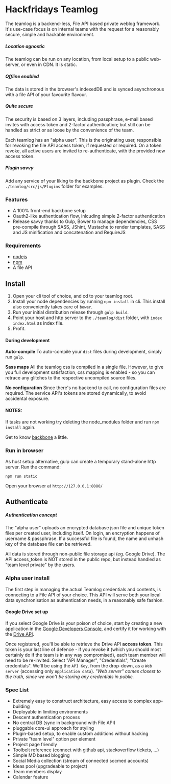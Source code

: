 # Hackfridays Teamlog

The teamlog is a backend-less, File API based private weblog framework. It's use-case focus is on internal teams with the request for a reasonably secure, simple and hackable environment.

##### Location agnostic
The teamlog can be run on any location, from local setup to a public web-server, or even in CDN. It is static.

##### Offline enabled
The data is stored in the browser's indexedDB and is synced asynchronous with a file API of your favourite flavour. 

##### Quite secure
The security is based on 3 layers, including passphrase, e-mail based invites with access token and 2-factor authentication; but still can be handled as strict or as loose by the convenience of the team.

Each teamlog has an "alpha user". This is the originating user, responsible for revoking the file API access token, if requested or required.
On a token revoke, all active users are invited to re-authenticate, with the provided new access token.


##### Plugin savvy
Add any service of your liking to the backbone project as plugin. 
Check the `./teamlog/src/js/Plugins` folder for examples. 


### Features

- A 100% front-end backbone setup
- Oauth2-like authentication flow, inlcuding simple 2-factor authentication
- Release savvy thanks to Gulp, Bower to manage dependencies, CSS pre-compile through SASS, JShint, Mustache to render templates, SASS and JS minification and concatenation and RequireJS


### Requirements

- [nodejs](https://nodejs.org/)
- [npm](https://www.npmjs.com/)
- A file API


## Install

1. Open your cli tool of choice, and cd to your teamlog root.
1. Install your node dependencies by running `npm install` in cli. This install also conveniently takes care of `bower`.
1. Run your initial distribution release through `gulp build`.
1. Point your host and http server to the `./teamlog/dist` folder, with `index index.html` as index file. 
1. Profit.

#### During development

**Auto-compile**
To auto-compile your `dist` files during development, simply run `gulp`.
 
**Sass maps**
All the teamlog css is compiled in a single file. However, to give you full development satisfaction, css mapping is enabled - so you can retrace any glitches to the respective uncompiled source files.

**No configuration**
Since there's no backend to call, no configuration files are required. The service API's tokens are stored dynamically, to avoid accidental exposure.


#### NOTES:
If tasks are not working try deleting the node_modules folder and run `npm install` again.

Get to know [backbone](http://backbonejs.org) a little. 


### Run in browser

As host setup alternative, gulp can create a temporary stand-alone http server.
Run the command:

`npm run static`

Open your browser at `http://127.0.0.1:8080/`


## Authenticate

##### Authentication concept
The "alpha user" uploads an encrypted database json file and unique token files per created user, including itself.
On login, an encryption happens of username & passphrase. If a successful file is found, the name and unhash key of the database file can be retrieved.

All data is stored through non-public file storage api (eg. Google Drive).
The API access_token is NOT stored in the public repo, but instead handled as "team level private" by the users.

### Alpha user install
The first step in managing the actual Teamlog credentials and contents, is connecting to a File API of your choice. This API will serve both your local data synchronisation as authentication needs, in a reasonably safe fashion.

#### Google Drive set up
If you select Google Drive is your poison of choice, start by creating a new application in the [Google Developers Console](https://console.developers.google.com/start/api?id=drive), and certify it for working with the [Drive API](https://developers.google.com/drive/v3/web/quickstart/js).

Once registered, you'll be able to retrieve the Drive API **access token**. This token is your last line of defence - if you revoke it (which you should most certainly do if the team is in any way compromised), each team member will need to be re-invited.
Select "API Manager", "Credentials", "Create credentials". We'll be using the `API Key`, from the drop-down, as a `Web server` (accessing only `Application data`). 
*"Web server" comes closest to the truth, since we won't be storing any credentials in public.*

### Spec List
- Extremely easy to construct architecture, easy access to complex app-building
- Deployable in limiting environments
- Descent authentication process
- No central DB (sync in background with File API)
- pluggable core-ui approach for styling
- Plugin-based setup, to enable custom additions without hacking
- Private "team level" option per element
- Project page friendly
- Toolbelt reference (connect with github api, stackoverflow tickets, ...)
- Simple MD based blogging
- Social Media collection (stream of connected socmed accounts)
- Ideas pool (upgradeable to project)
- Team members display
- Calendar feature
